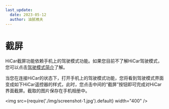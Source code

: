 ```yaml
---
last_update:
  date: 2023-05-12
  author: 油腻樵夫
---
```


# 截屏

HiCar截屏功能依赖手机上的驾驶模式功能。如果您目前不了解HiCar驾驶模式，您可以点击[驾驶模式简介](../../dmode/driving-mode.md)了解。

当您在连接HiCar的状态下，打开手机上的驾驶模式功能，您将看到驾驶模式界面变成如下HiCar遥控器的样式，此时，您点击中间的“截屏”按钮即可完成对HiCar界面截屏。截取的图片保存在手机相册中。

<img
    src={require('./img/screenshot-1.jpg').default}
    width="400" 
/>

